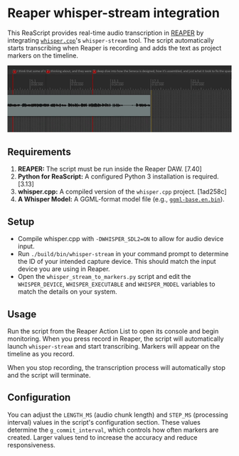 # Reaper whisper-stream integration

This ReaScript provides real-time audio transcription in [REAPER](https://www.reaper.fm/) by integrating [`whisper.cpp`](https://github.com/ggml-org/whisper.cpp)'s `whisper-stream` tool. The script automatically starts transcribing when Reaper is recording and adds the text as project markers on the timeline.

![Demonstration GIF](demo.gif)

## Requirements

1. **REAPER:** The script must be run inside the Reaper DAW. [7.40]
2. **Python for ReaScript:** A configured Python 3 installation is required. [3.13]
3. **whisper.cpp:** A compiled version of the `whisper.cpp` project. [1ad258c]
4. **A Whisper Model:** A GGML-format model file (e.g., [`ggml-base.en.bin`](https://huggingface.co/ggerganov/whisper.cpp/blob/main/ggml-base.en.bin)).

## Setup

* Compile whisper.cpp with `-DWHISPER_SDL2=ON` to allow for audio device input. 
* Run `./build/bin/whisper-stream` in your command prompt to determine the ID of your intended capture device. This should match the input device you are using in Reaper.
* Open the `whisper_stream_to_markers.py` script and edit the `WHISPER_DEVICE`, `WHISPER_EXECUTABLE` and `WHISPER_MODEL` variables to match the details on your system.

## Usage

Run the script from the Reaper Action List to open its console and begin monitoring. When you press record in Reaper, the script will automatically launch `whisper-stream` and start transcribing. Markers will appear on the timeline as you record.

When you stop recording, the transcription process will automatically stop and the script will terminate.

## Configuration

You can adjust the `LENGTH_MS` (audio chunk length) and `STEP_MS` (processing interval) values in the script's configuration section. These values determine the `g_commit_interval`, which controls how often markers are created. Larger values tend to increase the accuracy and reduce responsiveness.
